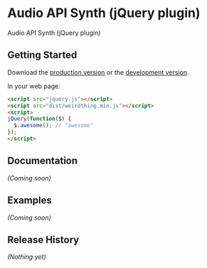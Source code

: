 # Audio API Synth (jQuery plugin)

Audio API Synth (jQuery plugin)

## Getting Started

Download the [production version][min] or the [development version][max].

[min]: https://raw.github.com/uchu/jquery-weirdthing/master/dist/jquery.weirdthing.min.js
[max]: https://raw.github.com/uchu/jquery-weirdthing/master/dist/jquery.weirdthing.js

In your web page:

```html
<script src="jquery.js"></script>
<script src="dist/weirdthing.min.js"></script>
<script>
jQuery(function($) {
  $.awesome(); // "awesome"
});
</script>
```

## Documentation
_(Coming soon)_

## Examples
_(Coming soon)_

## Release History
_(Nothing yet)_
